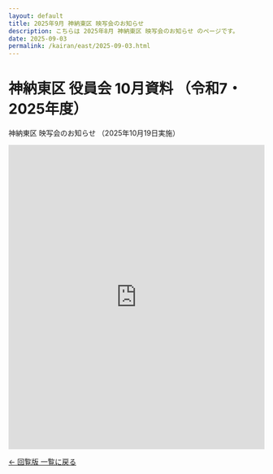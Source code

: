 ```yaml
---
layout: default
title: 2025年9月 神納東区 映写会のお知らせ
description: こちらは 2025年8月 神納東区 映写会のお知らせ のページです。
date: 2025-09-03
permalink: /kairan/east/2025-09-03.html
---
```

  <main>
    <h1>神納東区 役員会 10月資料 （令和7・2025年度）</h1>
     <p>神納東区 映写会のお知らせ （2025年10月19日実施）</p>
      <iframe src="https://docs.google.com/document/d/1UjrgceOdpkpMZ4lebsJPHStT8C1H6ngsT39v7aenV44/preview" width="100%" height="600" frameborder="0"></iframe>
    <!-- 更新方法 -->
    <!-- <iframe src="https://docs.google.com/document/d/＊＊＊（コピーした/d/の後の文字列をここに入れる）＊＊＊＊＊/preview" width="100%" height="600" frameborder="0"></iframe> -->
<!-- Googleドキュメントのリンクは
https://docs.google.com/document/d/1UjrgceOdpkpMZ4lebsJPHStT8C1H6ngsT39v7aenV44/edit?usp=sharing -->
            <p><a href="{{ '/kairan/index.html' | relative_url }}">← 回覧版 一覧に戻る</a></p>
</main>